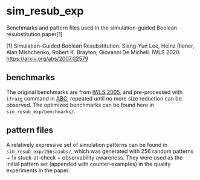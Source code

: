 # sim_resub_exp
 Benchmarks and pattern files used in the simulation-guided Boolean resubstitution paper[1]
 
 [1] Simulation-Guided Boolean Resubstitution. Siang-Yun Lee, Heinz Riener, Alan Mishchenko, Robert K. Brayton, Giovanni De Micheli. IWLS 2020. https://arxiv.org/abs/2007.02579

## benchmarks
The original benchmarks are from [IWLS 2005](http://iwls.org/iwls2005/benchmarks.html), and pre-processed with `ifraig` command in [ABC](https://github.com/berkeley-abc/abc), repeated until no more size reduction can be observed. The optimized benchmarks can be found here in `sim_resub_exp/benchmarks/`.

## pattern files
A relatively expressive set of simulation patterns can be found in `sim_resub_exp/256sa1obs/`, which was generated with 256 random patterns + 1x stuck-at-check + observability awareness. They were used as the initial pattern set (appended with counter-examples) in the quality experiments in the paper.

